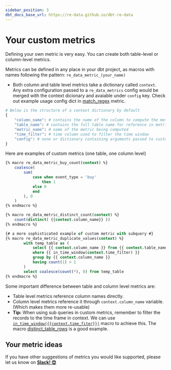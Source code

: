 ```yaml
---
sidebar_position: 3
dbt_docs_base_url: https://re-data.github.io/dbt-re-data
---
```


# Your custom metrics

Defining your own metric is very easy.
You can create both table-level or column-level metrics.

Metrics can be defined in any place in your dbt project, as macros with names following the pattern: `re_data_metric_(your_name)` 

 - Both column and table level metrics take a dictionary called `context`. Any extra configuration passed to a `re_data_metrics` config would be merged with the context dicionary and avaiable under `config` key. Check out example usage config dict in [match_regex](https://re-data.github.io/dbt-re-data/#!/macro/macro.re_data.re_data_metric_match_regex) metric.

```python
# Below is the structure of a context dictionary by default
{
    "column_name": # contains the name of the column to compute the metric on. null in table metrics
    "table_name": # contains the full table name for reference in metric query definition
    "metric_name": # name of the metric being computed
    "time_filter": # time column used to filter the time window
    "config": # none or dictionary containing arguments passed to custom metrics
}
 ```

Here are examples of custom metrics (one table, one column level)

```sql title="macros/my_metrics.sql"    
{% macro re_data_metric_buy_count(context) %}
    coalesce(
        sum(
            case when event_type = 'buy'
                then 1
            else 0
            end
        ), 0
    )
{% endmacro %}

{% macro re_data_metric_distinct_count(context) %}
    count(distinct( {{context.column_name}} ))
{% endmacro %}

{# a more sophisticated example of custom metric with subquery #}
{% macro re_data_metric_duplicate_values(context) %}
        with temp_table as (
            select {{ context.column_name }} from {{ context.table_name }}
            where {{ in_time_window(context.time_filter) }}
            group by {{ context.column_name }}
            having count(1) > 1
        )
        select coalesce(count(*), 0) from temp_table
{% endmacro %}
```

Some important difference between table and column level metrics are:
 - Table level metrics reference column names directly.
 - Column level metrics reference it through `context.column_name` variable. (Which makes them more re-usable)
 - **Tip:** When using sub queries in custom metrics, remember to filter the records to the time frame in context. We can use [`in_time_window({{context.time_fiter}})`](https://re-data.github.io/dbt-re-data/#!/macro/macro.re_data.in_time_window) macro to achieve this. The macro [distinct_table_rows](https://re-data.github.io/dbt-re-data/#!/macro/macro.re_data.re_data_metric_distinct_table_rows) is a good example.
 
## Your metric ideas

If you have other suggestions of metrics you would like supported, please let us know on **[Slack! 😊](https://www.getre.io/slack)**

